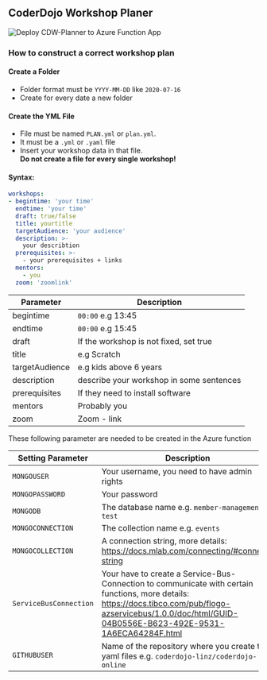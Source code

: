 ## CoderDojo Workshop Planer
![Deploy CDW-Planner to Azure Function App](https://github.com/coderdojo-linz/coderdojo-workshop-planner/workflows/Deploy%20CDW-Planner%20to%20Azure%20Function%20App/badge.svg)
### How to construct a correct workshop plan
#### Create a Folder
+ Folder format must be `YYYY-MM-DD` like `2020-07-16`
+ Create for every date a new folder

#### Create the YML File
+ File must be named `PLAN.yml` or `plan.yml`.
+ It must be a `.yml` or `.yaml` file
+ Insert your workshop data in that file. <br><b>Do not create a file for every single workshop!</b>

#### Syntax:
```yml
workshops:
- begintime: 'your time'
  endtime: 'your time'
  draft: true/false
  title: yourtitle
  targetAudience: 'your audience'
  description: >- 
    your describtion
  prerequisites: >-
    - your prerequisites + links
  mentors:
    - you
  zoom: 'zoomlink'
```


| Parameter                | Description |
| ------------             | ----------- |
|begintime|`00:00` e.g 13:45|
|endtime|`00:00` e.g 15:45|
|draft| If the workshop is not fixed, set true|
|title| e.g Scratch|
|targetAudience| e.g kids above 6 years|
|description| describe your workshop in some sentences|
|prerequisites| If they need to install software|
|mentors| Probably you|
|zoom| Zoom - link|


These following parameter are needed to be created in the Azure function

| Setting Parameter                | Description |
| ------------             | ----------- |
|`MONGOUSER`|Your username, you need to have admin rights|
|`MONGOPASSWORD`|Your password|
|`MONGODB`|The database name e.g. `member-management-test`|
|`MONGOCONNECTION`|The collection name e.g. `events`|
|`MONGOCOLLECTION`|A connection string, more details: https://docs.mlab.com/connecting/#connect-string|
|`ServiceBusConnection`|Your have to create a Service-Bus-Connection to communicate with certain functions, more details: https://docs.tibco.com/pub/flogo-azservicebus/1.0.0/doc/html/GUID-04B0556E-B623-492E-9531-1A6ECA64284F.html|
|`GITHUBUSER`|Name of the repository where you create the yaml files e.g. `coderdojo-linz/coderdojo-online`|


